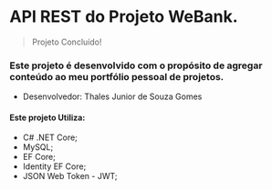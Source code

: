 # API REST do Projeto WeBank.

> Projeto Concluído!

### Este projeto é desenvolvido com o propósito de agregar conteúdo ao meu portfólio pessoal de projetos.
- Desenvolvedor: Thales Junior de Souza Gomes

#### Este projeto Utiliza:

- C# .NET Core;
- MySQL;
- EF Core;
- Identity EF Core;
- JSON Web Token - JWT;


